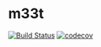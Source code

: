 # m33t

[![Build Status](https://travis-ci.com/tele-dog/TeleDog.svg?branch=master)](https://travis-ci.com/tele-dog/TeleDog) [![codecov](https://codecov.io/gh/tele-dog/TeleDog/branch/master/graph/badge.svg)](https://codecov.io/gh/tele-dog/TeleDog)
